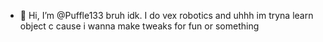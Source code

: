 - 👋 Hi, I’m @Puffle133
bruh idk. I do vex robotics and uhhh im tryna learn object c cause i wanna make tweaks for fun or something
<!---
Puffle133/Puffle133 is a ✨ special ✨ repository because its `README.md` (this file) appears on your GitHub profile.
You can click the Preview link to take a look at your changes.
--->
